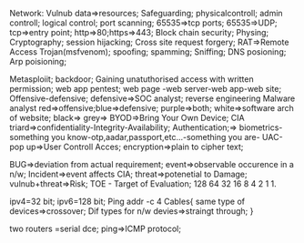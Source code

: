 Network:
Vulnub
data=>resources;
Safeguarding;
physicalcontroll;
admin controll;
logical control;
port scanning;
65535=>tcp ports;
65535=>UDP;
tcp=>entry point;
http=>80;https=>443;
Block chain security;
Physing;
Cryptography;
session hijacking;
Cross site request forgery;
RAT=>Remote Access Trojan(msfvenom);
spoofing;
spamming;
Sniffing;
DNS posioning;
Arp poisioning;

Metasploiit;
backdoor;
Gaining unatuthorised access  with written permission;
web app pentest;
web page -web server-web app-web site;
Offensive-defensive;
defensive=>SOC analyst;
reverse engineering
Malware analyst
red=>offensive;blue=>defensive;
purple=>both;
white=>software arch of website;
black=>
grey=>
BYOD=>Bring Your Own Device;
CIA triard=>confidentiality-Integrity-Availability;
Authentication;=> biometrics-something you know-otp,aadar,passport,etc…-something you are-
UAC-pop up=>User Controll Acces;
encryption=>plain to cipher text;

BUG=>deviation from actual requirement;
event=>observable occurence in a n/w;
Incident=>event affects CIA;
threat=>potenetial to Damage;
vulnub+threat=>Risk;
TOE - Target  of Evaluation;
128 64 32 16 8 4 2 1
  1.

ipv4=32 bit;
ipv6=128 bit;
Ping addr -c 4
Cables{
same type of devices=>crossover;
Dif types for n/w devies=>straingt through;
}

two routers =serial dce;
ping=>ICMP protocol;

